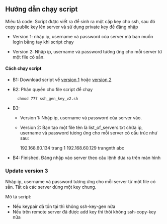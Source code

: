 ﻿## Hướng dẫn chạy script 

Miêu tả code: Script được viết ra để sinh ra một cặp key cho ssh, sau đó copy public key lên server và sử dụng private key để đăng nhập

* Version 1: nhập ip, username và password của server mà bạn muốn login bằng tay khi script chạy

* Version 2: Nhâp ip, username và password tương ứng cho mỗi server từ một file có sẵn.

#### Cách chạy script

* B1: Download script về [version 1](ssh_gen_key_v1.sh) hoặc [version 2](ssh_gen_key_v2.sh)
* B2: Phân quyền cho file script để chạy
		
		chmod 777 ssh_gen_key_v2.sh

* B3:

	* Version 1: Nhập ip, username và password của server vào.

	* Version 2: Bạn tạo một file tên là list_of_servers.txt chứa ip, username và password tương ứng cho mỗi server có cấu trúc như sau: 

		192.168.60.134 trang 1
		192.168.60.129 trangnth abc

* B4: Finished. Đăng nhập vào server theo câu lệnh đưa ra trên màn hình


### Update version 3

Nhâp ip, username và password tương ứng cho mỗi server từ một file có sẵn. Tất cả các server dùng một key chung. 

Mô tả script: 

* Nếu keypair đã tồn tại thì không ssh-key-gen nữa
* Nếu trên remote server đã được add key thì thôi không ssh-copy-key nữa
